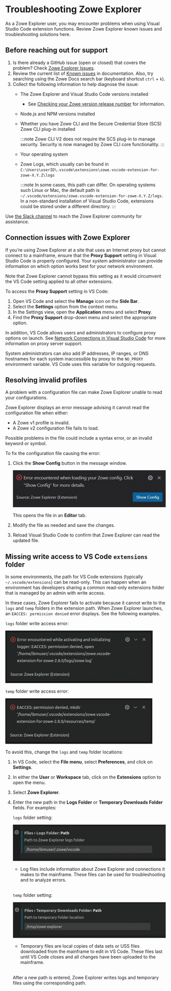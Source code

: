 # Troubleshooting Zowe Explorer

As a Zowe Explorer user, you may encounter problems when using Visual Studio Code extension functions. Review Zowe Explorer known issues and troubleshooting solutions here.

## Before reaching out for support

1. Is there already a GitHub issue (open or closed) that covers the problem? Check [Zowe Explorer Issues](https://github.com/zowe/zowe-explorer-vscode/issues).
2. Review the current list of [Known issues](known-ze.md) in documentation. Also, try searching using the Zowe Docs search bar (keyboard shortcut `ctrl` + `k`).
3. Collect the following information to help diagnose the issue:
    - The Zowe Explorer and Visual Studio Code versions installed
        - See [Checking your Zowe version release number](../troubleshoot-check-your-zowe-version/#zowe-explorer-for-visual-studio-code) for information.
    - Node.js and NPM versions installed
    - Whether you have Zowe CLI and the Secure Credential Store (SCS) Zowe CLI plug-in installed

      :::note
      Zowe CLI V2 does not require the SCS plug-in to manage security.  Security is now managed by Zowe CLI core functionality.
      :::

    - Your operating system
    - Zowe Logs, which usually can be found in `C:\Users\userID\.vscode\extensions\zowe.vscode-extension-for-zowe-X.Y.Z\logs`
    
      :::note
      In some cases, this path can differ. On operating systems such Linux or Mac, the default path is `~/.vscode/extensions/zowe.vscode-extension-for-zowe-X.Y.Z/logs`. In a non-standard installation of Visual Studio Code, extensions could be stored under a different directory.
      :::

Use [the Slack channel](https://app.slack.com/client/T1BAJVCTY/CUVE37Z5F) to reach the Zowe Explorer community for assistance.

## Connection issues with Zowe Explorer

If you’re using Zowe Explorer at a site that uses an Internet proxy but cannot connect to a mainframe, ensure that the **Proxy Support** setting in Visual Studio Code is properly configured. Your system administrator can provide information on which option works best for your network environment.

Note that Zowe Explorer cannot bypass this setting as it would circumvent the VS Code setting applied to all other extensions.

To access the **Proxy Support** setting in VS Code:

1. Open VS Code and select the **Manage** icon on the **Side Bar**.
2. Select the **Settings** option from the context menu.
3. In the Settings view, open the **Application** menu and select **Proxy**.
4. Find the **Proxy Support** drop-down menu and select the appropriate option.

In addition, VS Code allows users and administrators to configure proxy options on launch. See [Network Connections in Visual Studio Code](https://code.visualstudio.com/docs/setup/network#_proxy-server-support) for more information on proxy server support.

System administrators can also add IP addresses, IP ranges, or DNS hostnames for each system inaccessible by proxy to the `NO_PROXY` environment variable. VS Code uses this variable for outgoing requests.

## Resolving invalid profiles

A problem with a configuration file can make Zowe Explorer unable to read your configurations.

Zowe Explorer displays an error message advising it cannot read the configuration file when either:

- A Zowe v1 profile is invalid.
- A Zowe v2 configuration file fails to load.

Possible problems in the file could include a syntax error, or an invalid keyword or symbol.

To fix the configuration file causing the error:

1. Click the **Show Config** button in the message window.

    ![Show Config button](../../images/ze/ZE-show-config-button.gif)

    This opens the file in an **Editor** tab.

2. Modify the file as needed and save the changes.
3. Reload Visual Studio Code to confirm that Zowe Explorer can read the updated file.

## Missing write access to VS Code `extensions` folder

In some environments, the path for VS Code extensions (typically `~/.vscode/extensions`) can be read-only. This can happen when an environment has developers sharing a common read-only extensions folder that is managed by an admin with write access.

In these cases, Zowe Explorer fails to activate because it cannot write to the `logs` and `temp` folders in the extension path. When Zowe Explorer launches, an `EACCES: permission denied` error displays. See the following examples.

`logs` folder write access error:

![Logs folder write access error](../../images/troubleshoot/ZE/write-access-error-logs-folder.png)

`temp` folder write access error:

![Logs folder write access error](../../images/troubleshoot/ZE/write-access-error-temp-folder.png)

To avoid this, change the `logs` and `temp` folder locations:

1. In VS Code, select the **File menu**, select **Preferences**, and click on **Settings**.

2. In either the **User** or **Workspace** tab, click on the **Extensions** option to open the menu.

3. Select **Zowe Explorer**.

4. Enter the new path in the **Logs Folder** or **Temporary Downloads Folder** fields. For examples:

    `logs` folder setting:

    ![Logs folder write access error](../../images/troubleshoot/ZE/new-logs-folder-path.png)

    - Log files include information about Zowe Explorer and connections it makes to the mainframe. These files can be used for troubleshooting and to analyze errors.

    <br/>`temp` folder setting:

    ![Temp folder write access error](../../images/troubleshoot/ZE/new-temp-folder-path.png)

    - Temporary files are local copies of data sets or USS files downloaded from the mainframe to edit in VS Code. These files last until VS Code closes and all changes have been uploaded to the mainframe.

    <br/>After a new path is entered, Zowe Explorer writes logs and temporary files using the corresponding path.
